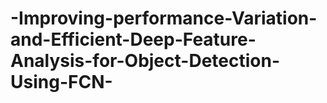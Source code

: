 # -Improving-performance-Variation-and-Efficient-Deep-Feature-Analysis-for-Object-Detection-Using-FCN-